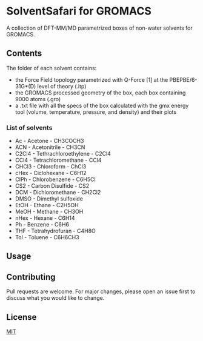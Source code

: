 # SolventSafari for GROMACS
A collection of DFT-MM/MD parametrized boxes of non-water solvents for GROMACS.

## Contents
The folder of each solvent contains:
* the Force Field topology parametrized with Q-Force [1] at the PBEPBE/6-31G*(D) level of theory (.itp)
* the GROMACS processed geometry of the box, each box containing 9000 atoms (.gro)
* a .txt file with all the specs of the box calculated with the gmx energy tool (volume, temperature, pressure, and density) and their plots

### List of solvents
* Ac - Acetone - CH3COCH3
* ACN - Acetonitrile - CH3CN
* C2Cl4 - Tethrachloroethylene - C2Cl4
* CCl4 - Tetrachloromethane - CCl4
* CHCl3 - Chloroform - ChCl3
* cHex - Ciclohexane - C6H12
* ClPh - Chlorobenzene - C6H5Cl
* CS2 - Carbon Disulfide - CS2
* DCM - Dichloromethane - CH2Cl2
* DMSO - Dimethyl sulfoxide
* EtOH - Ethane - C2H5OH
* MeOH - Methane - CH3OH
* nHex - Hexane - C6H14
* Ph - Benzene - C6H6
* THF - Tetrahydrofuran - C4H8O
* Tol - Toluene - C6H6CH3

## Usage



## Contributing

Pull requests are welcome. For major changes, please open an issue first to discuss what you would like to change.

## License

[MIT](https://choosealicense.com/licenses/mit/)
